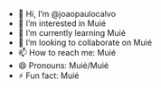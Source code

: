- 👋 Hi, I’m @joaopaulocalvo
- 👀 I’m interested in Muié
- 🌱 I’m currently learning Muié
- 💞️ I’m looking to collaborate on Muié
- 📫 How to reach me: Muié
- 😄 Pronouns: Muié/Muié
- ⚡ Fun fact: Muié

<!---
joaopaulocalvo/joaopaulocalvo is a ✨ special ✨ repository because its `README.md` (this file) appears on your GitHub profile.
You can click the Preview link to take a look at your changes.
--->
